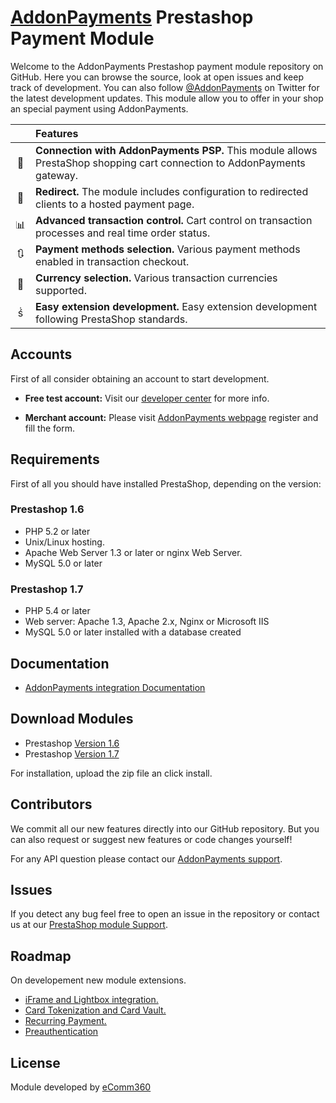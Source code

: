 # [AddonPayments](https://www.addonpayments.com/) Prestashop Payment Module

Welcome to the AddonPayments Prestashop payment module repository on GitHub. Here you can browse the source, look at open issues and keep track of development. You can also follow [@AddonPayments](https://twitter.com/AddonPayments) on Twitter for the latest development updates. This module allow you to offer in your shop an special payment using AddonPayments.


<!-- prettier-ignore -->
|     | Features
:---: | :---
🔀 | **Connection with AddonPayments PSP.** This module allows PrestaShop shopping cart connection to AddonPayments gateway.
🔐 | **Redirect.** The module includes configuration to redirected clients to a hosted payment page.
📊 | **Advanced transaction control.** Cart control on transaction processes and real time order status.
🔃  | **Payment methods selection.** Various payment methods enabled in transaction checkout.
💱 | **Currency selection.** Various transaction currencies supported.
 | **Easy extension development.** Easy extension development following PrestaShop standards.

## Accounts
First of all consider obtaining an account to start development.

* **Free test account:** Visit our [developer center](http://desarrolladores.addonpayments.com/) for more info.

* **Merchant account:** Please visit [AddonPayments webpage](https://www.addonpayments.com/register?Payment%20Solution=Online) register and fill the form.

## Requirements

First of all you should have installed PrestaShop, depending on the version:

### Prestashop 1.6

* PHP 5.2 or later
* Unix/Linux hosting.
* Apache Web Server 1.3 or later or nginx Web Server.
* MySQL 5.0 or later

### Prestashop 1.7

* PHP 5.4 or later
* Web server: Apache 1.3, Apache 2.x, Nginx or Microsoft IIS
* MySQL 5.0 or later installed with a database created

## Documentation
* [AddonPayments integration Documentation](https://desarrolladores.addonpayments.com/guides/pdf/Realex_Integration_Guide_PrestaShop_v1.0.pdf)

## Download Modules

* Prestashop [ Version 1.6 ](https://www.github.com/ComerciaGP/prestashop/tree/master)
* Prestashop [ Version 1.7 ](https://www.github.com/ComerciaGP/prestashop/tree/v1.7) 

For installation, upload the zip file an click install.

## Contributors

We commit all our new features directly into our GitHub repository. But you can also request or suggest new features or code changes yourself! 

For any API question please contact our [AddonPayments support](support@addonpayments.com).

## Issues

If you detect any bug feel free to open an issue in the repository or contact us at our [PrestaShop module Support](addons@ecomm360.es).

## Roadmap

On developement new module extensions.

* [iFrame and Lightbox integration.](https://github.com/ComerciaGP/prestashop-modalbox)
* [Card Tokenization and Card Vault.](https://github.com/ComerciaGP/prestashop-wallet)
* [Recurring Payment.](https://github.com/ComerciaGP/prestashop-recurring)
* [Preauthentication](https://github.com/ComerciaGP/prestashop-preauth)

## License

Module developed by [eComm360](www.ecomm360.es)
